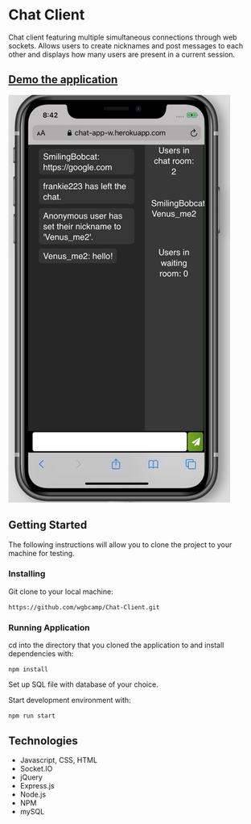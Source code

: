 # Chat Client

Chat client featuring multiple simultaneous connections through web sockets. Allows users to create nicknames and post messages to each other and displays how many users are present in a current session. 

## [Demo the application](https://chat-app-w.herokuapp.com/)


![Project image](public/images/chatapppicture.png)

## Getting Started
The following instructions will allow you to clone the project to your machine for testing.

### Installing 

Git clone to your local machine:

```
https://github.com/wgbcamp/Chat-Client.git
```

### Running Application

cd into the directory that you cloned the application to and install dependencies with:

```
npm install
```

Set up SQL file with database of your choice.

Start development environment with:

```
npm run start
```

## Technologies 

* Javascript, CSS, HTML
* Socket.IO
* jQuery
* Express.js
* Node.js
* NPM
* mySQL
